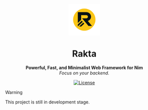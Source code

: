 <p align="center">
  <img src="assets/rakta_logo.png" alt="Rakta Logo" height="100">
</p>

<h1 align="center">Rakta</h1>

<p align="center">
  <b>Powerful, Fast, and Minimalist Web Framework for Nim</b>  
  <br>
  <i>Focus on your backend.</i>
</p>

<p align="center">
  <a href="https://github.com/DitzDev/Rakta/blob/main/LICENSE">
    <img src="https://img.shields.io/github/license/DitzDev/rakta?color=blue" alt="License">
  </a>
</p>


> [!WARNING]
> This project is still in development stage.